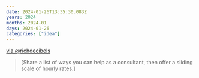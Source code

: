 ```yaml
---
date: 2024-01-26T13:35:30.083Z
years: 2024
months: 2024-01
days: 2024-01-26
categories: ["idea"]
---
```

[via @richdecibels](https://twitter.com/richdecibels/status/1712375858910970041)

> [Share a list of ways you can help as a consultant, then offer a sliding scale of hourly rates.]
